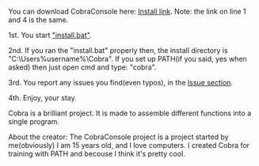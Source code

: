 You can download CobraConsole here: [Install link](https://cdn.rawgit.com/kres0345/CobraConsole/4a17ccdc/install.bat).
Note: the link on line 1 and 4 is the same.

1st. You start ["install.bat"](https://cdn.rawgit.com/kres0345/CobraConsole/4a17ccdc/install.bat).

2nd. If you ran the "install.bat" properly then, the install directory is "C:\Users\%username%\Cobra". If you set up PATH(if you said, yes when asked) then just open cmd and type: "cobra".

3rd. You report any issues you find(even typos), in the [Issue section](https://github.com/kres0345/CobraConsole/issues).

4th. Enjoy, your stay.


Cobra is a brilliant project. It is made to assemble different functions into a single program.

About the creator: The CobraConsole project is a project started by me(obviously) I am 15 years old, and I love computers. 
I created Cobra for training with PATH and becouse I think it's pretty cool.
